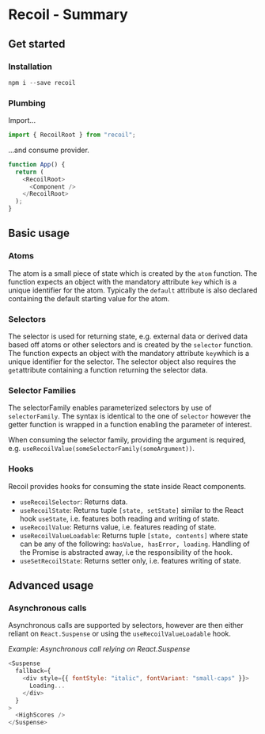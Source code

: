 # Recoil - Summary

## Get started

### Installation

```javascript
npm i --save recoil
```

### Plumbing

Import...

```javascript
import { RecoilRoot } from "recoil";
```

...and consume provider.

```javascript
function App() {
  return (
    <RecoilRoot>
      <Component />
    </RecoilRoot>
  );
}
```

## Basic usage

### Atoms

The atom is a small piece of state which is created by the `atom` function. The function expects an object with the mandatory attribute `key` which is a unique identifier for the atom. Typically the `default` attribute is also declared containing the default starting value for the atom.

### Selectors

The selector is used for returning state, e.g. external data or derived data based off atoms or other selectors and is created by the `selector` function. The function expects an object with the mandatory attribute `key`which is a unique identifier for the selector. The selector object also requires the `get`attribute containing a function returning the selector data.

### Selector Families

The selectorFamily enables parameterized selectors by use of `selectorFamily`. The syntax is identical to the one of `selector` however the getter function is wrapped in a function enabling the parameter of interest.

When consuming the selector family, providing the argument is required, e.g. `useRecoilValue(someSelectorFamily(someArgument))`.

### Hooks

Recoil provides hooks for consuming the state inside React components.

- `useRecoilSelector`: Returns data.
- `useRecoilState`: Returns tuple `[state, setState]` similar to the React hook `useState`, i.e. features both reading and writing of state.
- `useRecoilValue`: Returns value, i.e. features reading of state.
- `useRecoilValueLoadable`: Returns tuple `[state, contents]` where state can be any of the following: `hasValue, hasError, loading`. Handling of the Promise is abstracted away, i.e the responsibility of the hook.
- `useSetRecoilState`: Returns setter only, i.e. features writing of state.

## Advanced usage

### Asynchronous calls

Asynchronous calls are supported by selectors, however are then either reliant on `React.Suspense` or using the `useRecoilValueLoadable` hook.

_Example: Asynchronous call relying on React.Suspense_

```javascript
<Suspense
  fallback={
    <div style={{ fontStyle: "italic", fontVariant: "small-caps" }}>
      Loading...
    </div>
  }
>
  <HighScores />
</Suspense>
```
